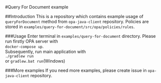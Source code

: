 #Query For Document example

##Introduction
This is a repository which contains example usage of `queryForDocument` method from `opa-java-client` repository.
Policies are stored in `examples/query-for-document/src/opa/policies/rules`. 

###Usage
Enter terminal in `examples/query-for-document` directory.
Please run firstly OPA server with <br>
`docker-compose up`.<br>
Subsequently, run main application with <br>
`./gradlew run`<br> or `gradlew.bat run`(Windows)


###More examples
If you need more examples, please create issue in `opa-java-client` repository.
